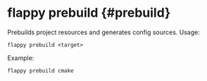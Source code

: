 flappy prebuild {#prebuild}
=========
Prebuilds project resources and generates config sources.
Usage:

    flappy prebuild <target>

Example:

    flappy prebuild cmake
